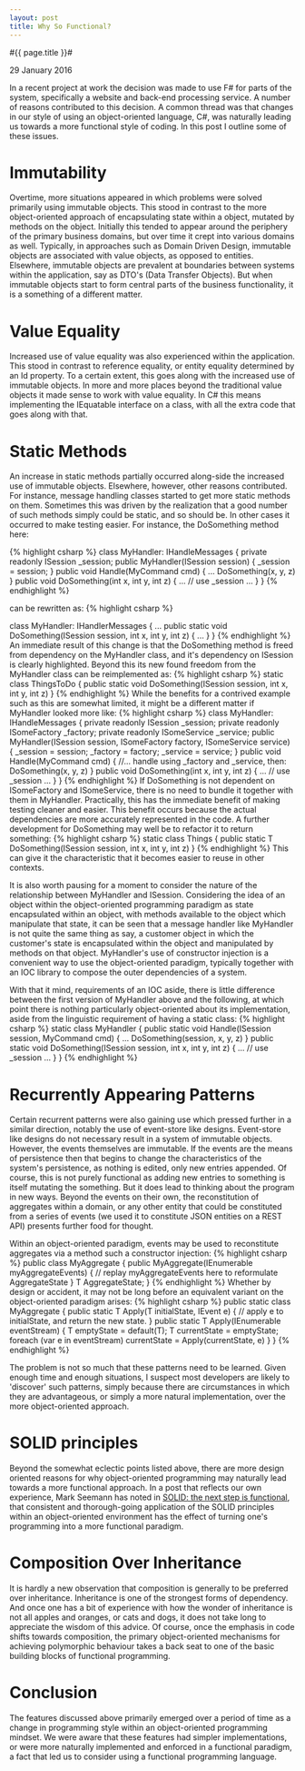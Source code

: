 ```yaml
---
layout: post
title: Why So Functional?
---
```


#{{ page.title }}#

<p class="meta">29 January 2016</p>

In a recent project at work the decision was made to use F# for parts of the system, specifically a website and back-end processing service. A number of reasons contributed to this decision. A common thread was that changes in our style of using an object-oriented language, C#, was naturally leading us towards a more functional style of coding. In this post I outline some of these issues.
# Immutability
Overtime, more situations appeared in which problems were solved primarily using immutable objects. This stood in contrast to the more object-oriented approach of encapsulating state within a object, mutated by methods on the object. Initially this tended to appear around the periphery of the primary business domains, but over time it crept into various domains as well. Typically, in approaches such as Domain Driven Design, immutable objects are associated with value objects, as opposed to entities. Elsewhere, immutable objects are prevalent at boundaries between systems within the application, say as DTO's (Data Transfer Objects). But when immutable objects start to form central parts of the business functionality, it is a something of a different matter.
# Value Equality
Increased use of value equality was also experienced within the application. This stood in contrast to reference equality, or entity equality determined by an Id property. To a certain extent, this goes along with the increased use of immutable objects. In more and more places beyond the traditional value objects it made sense to work with value equality. In C# this means implementing the IEquatable<T> interface on a class, with all the extra code that goes along with that.
# Static Methods
An increase in static methods partially occurred along-side the increased use of immutable objects. Elsewhere, however, other reasons contributed. For instance, message handling classes started to get more static methods on them. Sometimes this was driven by the realization that a good number of such methods simply could be static, and so should be. In other cases it occurred to make testing easier. For instance, the DoSomething method here:

{% highlight csharp %}
class MyHandler: IHandleMessages<MyCommand>
{
    private readonly ISession _session;
    public MyHandler(ISession session)
    {
        _session = session;
    }
    public void Handle(MyCommand cmd)
    {
        ...
        DoSomething(x, y, z)
    }
    public void DoSomething(int x, int y, int z)
    {
        ...
        // use _session
        ...
    }
}
{% endhighlight %}

can be rewritten as:
{% highlight csharp %}
        
class MyHandler: IHandlerMessages<MyCommand>
{
    ...
    public static void DoSomething(ISession session, int x, int y, int z)
    {
        ...
    }
}
{% endhighlight %}
An immediate result of this change is that the DoSomething method is freed from dependency on the MyHandler class, and it's dependency on ISession is clearly highlighted. Beyond this its new found freedom from the MyHandler class can be reimplemented as:
{% highlight csharp %}
static class ThingsToDo
{
    public static void DoSomething(ISession session, int x, int y, int z)
}
{% endhighlight %}
While the benefits for a contrived example such as this are somewhat limited, it might be a different matter if MyHandler looked more like:
{% highlight csharp %}
class MyHandler: IHandleMessages<MyCommand>
{
    private readonly ISession _session;
    private readonly ISomeFactory _factory;
    private readonly ISomeService _service;
    public MyHandler(ISession session, ISomeFactory factory, ISomeService service)
    {
        _session = session;
        _factory = factory;
        _service = service;
    }
    public void Handle(MyCommand cmd)
    {
        //... handle using _factory and _service, then:
        DoSomething(x, y, z)
    }
    public void DoSomething(int x, int y, int z)
    {
        ...
        // use _session
        ...
    }
}
{% endhighlight %}
If DoSomething is not dependent on ISomeFactory and ISomeService, there is no need to bundle it together with them in MyHandler. Practically, this has the immediate benefit of making testing cleaner and easier. This benefit occurs because the actual dependencies are more accurately represented in the code.
A further development for DoSomething may well be to refactor it to return something:
{% highlight csharp %}
static class Things
{
    public static T DoSomething(ISession session, int x, int y, int z)
}
{% endhighlight %}
This can give it the characteristic that it becomes easier to reuse in other contexts.

It is also worth pausing for a moment to consider the nature of the relationship between MyHandler and ISession. Considering the idea of an object within the object-oriented programming paradigm as state encapsulated within an object, with methods available to the object which manipulate that state, it can be seen that a message handler like MyHandler is not quite the same thing as say, a customer object in which the customer's state is encapsulated within the object and manipulated by methods on that object. MyHandler's use of constructor injection is a convenient way to use the object-oriented paradigm, typically together with an IOC library to compose the outer dependencies of a system.

With that it mind, requirements of an IOC aside, there is little difference between the first version of MyHandler above and the following, at which point there is nothing particularly object-oriented about its implementation, aside from the linguistic requirement of having a static class:
{% highlight csharp %}
static class MyHandler
{
    public static void Handle(ISession session, MyCommand cmd)
    {
        ...
        DoSomething(session, x, y, z)
    }
    public static void DoSomething(ISession session, int x, int y, int z)
    {
        ...
        // use _session
        ...
    }
}
{% endhighlight %}
# Recurrently Appearing Patterns
Certain recurrent patterns were also gaining use which pressed further in a similar direction, notably the use of event-store like designs. Event-store like designs do not necessary result in a system of immutable objects. However, the events themselves are immutable. If the events are the means of persistence then that begins to change the characteristics of the system's persistence, as nothing is edited, only new entries appended. Of course, this is not purely functional as adding new entries to something is itself mutating the something. But it does lead to thinking about the program in new ways.
Beyond the events on their own, the reconstitution of aggregates within a domain, or any other entity that could be constituted from a series of events (we used it to constitute JSON entities on a REST API) presents further food for thought.

Within an object-oriented paradigm, events may be used to reconstitute aggregates via a method such a constructor injection:
{% highlight csharp %}
public class MyAggregate
{
    public MyAggregate(IEnumerable<IEvent> myAggregateEvents)
    {
        // replay myAggregateEvents here to reformulate AggregateState
    }
    T AggregateState;
}
{% endhighlight %}
Whether by design or accident, it may not be long before an equivalent variant on the object-oriented paradigm arises:
{% highlight csharp %}
public static class MyAggregate
{
    public static T Apply(T initialState, IEvent e)
    {
        // apply e to initialState, and return the new state.
    }
    public static T Apply(IEnumerable<IEvent> eventStream)
    {
        T emptyState = default(T);
        T currentState = emptyState;
        foreach (var e in eventStream)
            currentState = Apply(currentState, e)
    }
}
{% endhighlight %}

The problem is not so much that these patterns need to be learned. Given enough time and enough situations, I suspect most developers are likely to 'discover' such patterns, simply because there are circumstances in which they are advantageous, or simply a more natural implementation, over the more object-oriented approach.
# SOLID principles
Beyond the somewhat eclectic points listed above, there are more design oriented reasons for why object-oriented programming may naturally lead towards a more functional approach. In a post that reflects our own experience, Mark Seemann has noted in [SOLID: the next step is functional](http://blog.ploeh.dk/2014/03/10/solid-the-next-step-is-functional/), that consistent and thorough-going application of the SOLID principles within an object-oriented environment has the effect of turning one's programming into a more functional paradigm.

# Composition Over Inheritance
It is hardly a new observation that composition is generally to be preferred over inheritance. Inheritance is one of the strongest forms of dependency. And once one has a bit of experience with how the wonder of inheritance is not all apples and oranges, or cats and dogs, it does not take long to appreciate the wisdom of this advice. Of course, once the emphasis in code shifts towards composition, the primary object-oriented mechanisms for achieving polymorphic behaviour takes a back seat to one of the basic building blocks of functional programming.

# Conclusion
The features discussed above primarily emerged over a period of time as a change in programming style within an object-oriented programming mindset. We were aware that these features had simpler implementations, or were more naturally implemented and enforced in a functional paradigm, a fact that led us to consider using a functional programming language.
